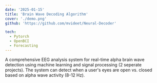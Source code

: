 ```yaml
---
date: '2025-01-15'
title: 'Brain Wave Decoding Algorithm'
cover: './demo.png'
github: 'https://github.com/mvideet/Neural-Decoder'

tech:
  - Pytorch
  - OpenBCI
  - Forecasting
---
```


A comprehensive EEG analysis system for real-time alpha brain wave detection using machine learning and signal processing (2 seperate projects). The system can detect when a user's eyes are open vs. closed based on alpha wave activity (8-12 Hz).
